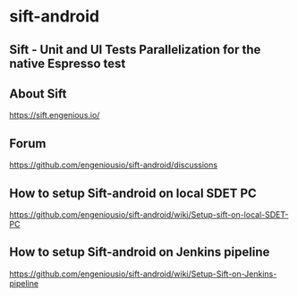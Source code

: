 # sift-android


## Sift - Unit and UI Tests Parallelization for the native Espresso test


## About Sift

https://sift.engenious.io/ 


## Forum

https://github.com/engeniousio/sift-android/discussions


## How to setup Sift-android on local SDET PC 

https://github.com/engeniousio/sift-android/wiki/Setup-sift-on-local-SDET-PC 


## How to setup Sift-android on Jenkins pipeline

https://github.com/engeniousio/sift-android/wiki/Setup-Sift-on-Jenkins-pipeline

